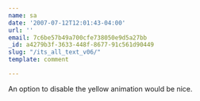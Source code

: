```yaml
---
name: sa
date: '2007-07-12T12:01:43-04:00'
url: ''
email: 7c6be57b49a700cfe738050e9d5a27bb
_id: a4279b3f-3633-448f-8677-91c561d90449
slug: "/its_all_text_v06/"
template: comment

---
```


An option to disable the yellow animation would be nice.
